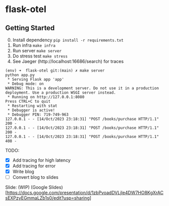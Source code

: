 # flask-otel

## Getting Started

0. Install dependency `pip install -r requirements.txt`
1. Run infra `make infra`
2. Run server `make server`
3. Do stress test `make stress`
4. See Jaeger (http://localhost:16686/search) for traces

```
(env) ➜  flask-otel git:(main) ✗ make server
python app.py
 * Serving Flask app 'app'
 * Debug mode: on
WARNING: This is a development server. Do not use it in a production deployment. Use a production WSGI server instead.
 * Running on http://127.0.0.1:8080
Press CTRL+C to quit
 * Restarting with stat
 * Debugger is active!
 * Debugger PIN: 719-749-963
127.0.0.1 - - [14/Oct/2023 23:18:31] "POST /books/purchase HTTP/1.1" 200 -
127.0.0.1 - - [14/Oct/2023 23:18:31] "POST /books/purchase HTTP/1.1" 200 -
127.0.0.1 - - [14/Oct/2023 23:18:31] "POST /books/purchase HTTP/1.1" 408 -
```

TODO:

- [x] Add tracing for high latency
- [x] Add tracing for error
- [x] Write blog
- [ ] Convert blog to slides

Slide: (WIP) (Google Slides)[https://docs.google.com/presentation/d/1zbPvoadDVLjIe4DW7HO8KgXrACsEXPzyEGmmaLZb1s0/edit?usp=sharing]
